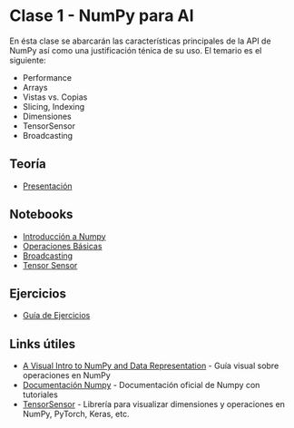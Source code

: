 # Clase 1 - NumPy para AI
En ésta clase se abarcarán las características principales de la API de NumPy así como una justificación ténica de su uso. El temario es el siguiente:
* Performance
* Arrays
* Vistas vs. Copias
* Slicing, Indexing
* Dimensiones
* TensorSensor
* Broadcasting

## Teoría
* [Presentación](presentaciones/clase_1.pdf)

## Notebooks
* [Introducción a Numpy](jupyterbooks/NumPy%20-%20Introducción.ipynb)
* [Operaciones Básicas](jupyterbooks/NumPy%20-%20Operaciones%20Básicas.ipynb)
* [Broadcasting](jupyterbooks/NumPy%20-%20Broadcasting.ipynb)
* [Tensor Sensor](jupyterbooks/NumPy%20-%20TensorSensor.ipynb)

## Ejercicios
* [Guía de Ejercicios](ejercicios/Ejercicios.md)

## Links útiles
* [A Visual Intro to NumPy and Data Representation](http://jalammar.github.io/visual-numpy/) - Guía visual sobre operaciones en NumPy
* [Documentación Numpy](https://numpy.org/doc/stable/user/whatisnumpy.html) - Documentación oficial de Numpy con tutoriales
* [TensorSensor](https://explained.ai/tensor-sensor/index.html) - Librería para visualizar dimensiones y operaciones en NumPy, PyTorch, Keras, etc.
    